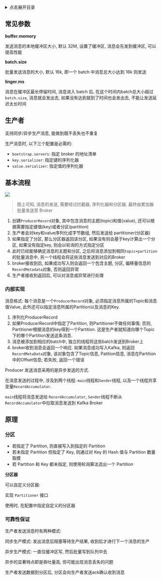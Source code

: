 <details>
<summary>点击展开目录</summary>
<!-- TOC -->

- [常见参数](#常见参数)
- [生产者](#生产者)
- [基本流程](#基本流程)
    - [内部实现](#内部实现)
- [原理](#原理)
    - [分区](#分区)
    - [可靠性保证](#可靠性保证)

<!-- /TOC -->
</details>

## 常见参数

**buffer.memory**

发送消息的本地缓冲区大小, 默认 32M, 设置了缓冲区, 消息会先发到缓冲区, 可以提高性能

**batch.size**

批量发送消息的大小, 默认 16k, 即一个 batch 中消息总大小达到 16k 则发送

**linger.ms**

消息在缓冲区最长停留时间, 消息进入 batch 后, 在这个时间内batch总大小超过 `batch.size`, 消息就会发出去, 如果没有达到就到了时间也会发出去, 不能让发送延迟太长时间

## 生产者

支持同步/异步生产消息, 能做到既不丢失也不重复

生产消息时, 以下三个配置是必需的:
* `bootstrap.servers`: 指定 broker 的地址清单
* `key.serializer`: 指定键的序列化器
* `value.serializer`: 指定值的序列化器

## 基本流程

![](https://gitee.com/LuVx/img/raw/master/kafka/kafka_producer_flow.png)

> 图上可知, 消息的发送, 需要经过拦截器, 序列化器和分区器, 最终由累加器批量发送至 Broker

1. 创建`ProducerRecord`对象, 其中包含消息的主题(topic)和值(value), 还可以根据需要指定键值(key)或者分区(partition)
2. 生产者会对key和value序列化成字节数组, 然后发送给 partitioner(分区器)
3. 如果指定了分区, 那么分区器返回该分区, 如果没有则会基于key计算出一个分区, 如果没有指定key, 则会以轮询的方式指定分区
4. 此时已经能够确定消息的主题和分区, 之后将消息添加到相同`topic+partition`的批量消息中, 另一个线程会将这些消息发送到对应的Broker
5. broker接收到后, 如果成功写入则会返回一个包含主题, 分区, 偏移量信息的`RecordMetadata`对象, 否则返回异常
6. 生产者接收到返回后, 可以对消息或异常进行处理

### 内部实现

消息格式: 每个消息是一个`ProducerRecord`对象, 必须指定消息所属的Topic和消息值Value, 此外还可以指定消息所属的Partition以及消息的Key.

1. 序列化ProducerRecord
2. 如果ProducerRecord中指定了Partition, 则Partitioner不做任何事情; 否则, Partitioner根据消息的key得到一个Partition. 这是生产者就知道向哪个Topic下的哪个Partition发送这条消息.
3. 消息被添加到相应的batch中, 独立的线程将这些batch发送到Broker上
4. broker收到消息会返回一个响应. 如果消息成功写入Kafka, 则返回`RecordMetaData`对象, 该对象包含了Topic信息, Patition信息, 消息在Partition中的Offset信息; 若失败, 返回一个错误

Producer 发送消息采用的是异步发送的方式.

在消息发送的过程中, 涉及到两个线程: `main`线程和`Sender`线程, 以及一个线程共享变量`RecordAccumulator`.

`main`线程将消息发送给 `RecordAccumulator`, `Sender`线程不断从`RecordAccumulator`中拉取消息发送到 Kafka Broker

## 原理

### 分区

* 若指定了 Partition, 则直接写入到指定的 Partition
* 若未指定 Partition 但指定了 Key, 则通过对 Key 的 Hash 值与 Partition 数量取模
* 若 Partition 和 Key 都未指定, 则使用轮询算法选出一个 Partition

**分区器**

可以自定义分区器:

实现 `Partitioner` 接口

使用时, 在配置中指定自定义的分区器

### 可靠性保证

生产者发送消息时有两种模式:

同步生产模式: 发出消息后阻塞等待生产结果, 收到后才进行下一个消息的生产

异步生产模式: 一直往缓冲区写, 然后批量写到队列中去

异步的显著特点即是吞吐量高, 但可能出现消息丢失的问题

生产者发送数据到分区后, 分区会向生产者发送ack确认收到消息

